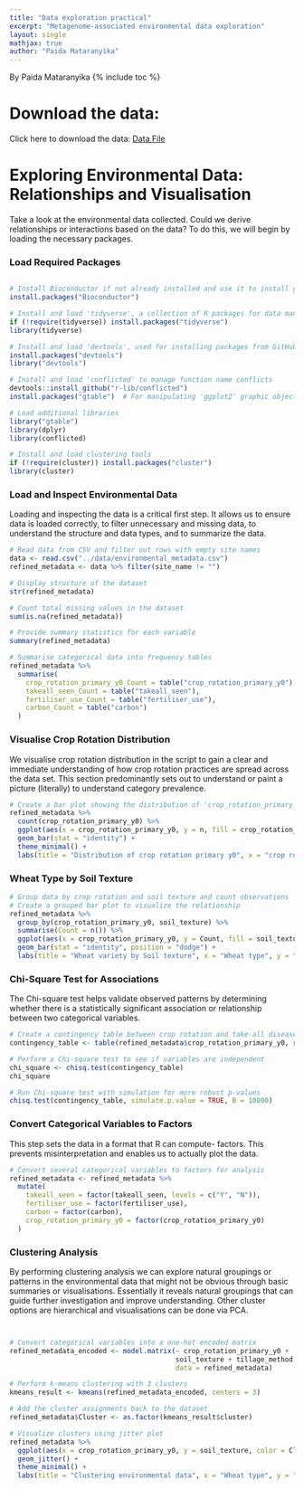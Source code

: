 ```yaml
---
title: "Data exploration practical"
excerpt: "Metagenome-associated environmental data exploration"
layout: single
mathjax: true
author: "Paida Mataranyika"
---
```


By Paida Mataranyika {% include toc %}

# Download the data:
Click here to download the data: [Data File](../../assets/environmental_metadata.csv)

# Exploring Environmental Data: Relationships and Visualisation

Take a look at the environmental data collected. Could we derive relationships or interactions based on the data? To do this, we will begin by loading the necessary packages.

### Load Required Packages

``` r

# Install Bioconductor if not already installed and use it to install genomic annotation packages
install.packages("Bioconductor")

# Install and load 'tidyverse', a collection of R packages for data manipulation and visualization
if (!require(tidyverse)) install.packages("tidyverse")
library(tidyverse)

# Install and load 'devtools', used for installing packages from GitHub
install.packages("devtools")
library("devtools")

# Install and load 'conflicted' to manage function name conflicts
devtools::install_github("r-lib/conflicted")
install.packages("gtable")  # For manipulating 'ggplot2' graphic objects

# Load additional libraries
library("gtable")
library(dplyr)
library(conflicted)

# Install and load clustering tools
if (!require(cluster)) install.packages("cluster")
library(cluster)
```

### Load and Inspect Environmental Data

Loading and inspecting the data is a critical first step. It allows us to ensure data is loaded correctly, to filter unnecessary and missing data, to understand the structure and data types, and to summarize the data.

``` r
# Read data from CSV and filter out rows with empty site names
data <- read.csv("../data/environmental_metadata.csv")
refined_metadata <- data %>% filter(site_name != "")

# Display structure of the dataset
str(refined_metadata)

# Count total missing values in the dataset
sum(is.na(refined_metadata))

# Provide summary statistics for each variable
summary(refined_metadata)

# Summarise categorical data into frequency tables
refined_metadata %>%
  summarise(
    crop_rotation_primary_y0_Count = table("crop_rotation_primary_y0"),
    takeall_seen_Count = table("takeall_seen"),
    fertiliser_use_Count = table("fertiliser_use"),
    carbon_Count = table("carbon")
  )
```

### Visualise Crop Rotation Distribution

We visualise crop rotation distribution in the script to gain a clear and immediate understanding of how crop rotation practices are spread across the data set. This section predominantly sets out to understand or paint a picture (literally) to understand category prevalence.

``` r
# Create a bar plot showing the distribution of 'crop_rotation_primary_y0'
refined_metadata %>%
  count(crop_rotation_primary_y0) %>%
  ggplot(aes(x = crop_rotation_primary_y0, y = n, fill = crop_rotation_primary_y0)) +
  geom_bar(stat = "identity") +
  theme_minimal() +
  labs(title = "Distribution of crop rotation primary y0", x = "crop rotation primary y0", y = "Count")
```

### Wheat Type by Soil Texture

``` r
# Group data by crop rotation and soil texture and count observations
# Create a grouped bar plot to visualize the relationship
refined_metadata %>%
  group_by(crop_rotation_primary_y0, soil_texture) %>%
  summarise(Count = n()) %>%
  ggplot(aes(x = crop_rotation_primary_y0, y = Count, fill = soil_texture)) +
  geom_bar(stat = "identity", position = "dodge") +
  labs(title = "Wheat variety by Soil texture", x = "Wheat type", y = "Count")
```

### Chi-Square Test for Associations

The Chi-square test helps validate observed patterns by determining whether there is a statistically significant association or relationship between two categorical variables.

``` r
# Create a contingency table between crop rotation and take-all disease visibility
contingency_table <- table(refined_metadata$crop_rotation_primary_y0, refined_metadata$takeall_seen)

# Perform a Chi-square test to see if variables are independent
chi_square <- chisq.test(contingency_table)
chi_square

# Run Chi-square test with simulation for more robust p-values
chisq.test(contingency_table, simulate.p.value = TRUE, B = 10000)
```

### Convert Categorical Variables to Factors

This step sets the data in a format that R can compute- factors. This prevents misinterpretation and enables us to actually plot the data.

``` r
# Convert several categorical variables to factors for analysis
refined_metadata <- refined_metadata %>%
  mutate(
    takeall_seen = factor(takeall_seen, levels = c("Y", "N")),
    fertiliser_use = factor(fertiliser_use),
    carbon = factor(carbon),
    crop_rotation_primary_y0 = factor(crop_rotation_primary_y0)
  )
```

### Clustering Analysis

By performing clustering analysis we can explore natural groupings or patterns in the environmental data that might not be obvious through basic summaries or visualisations. Essentially it reveals natural groupings that can guide further investigation and improve understanding. Other cluster options are hierarchical and visualisations can be done via PCA.

``` r


# Convert categorical variables into a one-hot encoded matrix
refined_metadata_encoded <- model.matrix(~ crop_rotation_primary_y0 + 
                                         soil_texture + tillage_method, 
                                         data = refined_metadata)

# Perform k-means clustering with 3 clusters
kmeans_result <- kmeans(refined_metadata_encoded, centers = 3)

# Add the cluster assignments back to the dataset
refined_metadata$Cluster <- as.factor(kmeans_result$cluster)

# Visualize clusters using jitter plot
refined_metadata %>%
  ggplot(aes(x = crop_rotation_primary_y0, y = soil_texture, color = Cluster)) +
  geom_jitter() +
  theme_minimal() +
  labs(title = "Clustering environmental data", x = "Wheat type", y = "Soil texture")
```
